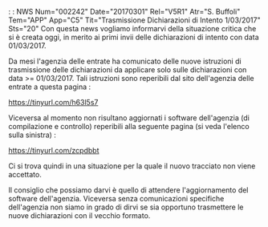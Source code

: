  :  : NWS Num="002242" Date="20170301" Rel="V5R1" Atr="S. Buffoli" Tem="APP" App="C5" Tit="Trasmissione Dichiarazioni di Intento 1/03/2017" Sts="20"
Con questa news vogliamo informarvi della situazione critica che si è creata oggi, in merito ai primi invii delle dichiarazioni di intento con data 01/03/2017.

Da mesi l'agenzia delle entrate ha comunicato delle nuove istruzioni di trasmissione delle dichiarazioni da applicare solo sulle dichiarazioni con data >= 01/03/2017.
Tali istruzioni sono reperibili dal sito dell'agenzia delle entrate a questa pagina : 

https://tinyurl.com/h63l5s7

Viceversa al momento non risultano aggiornati i software dell'agenzia (di compilazione e controllo)
reperibili alla seguente pagina (si veda l'elenco sulla sinistra) : 

https://tinyurl.com/zcpdbbt

Ci si trova quindi in una situazione per la quale il nuovo tracciato non viene accettato.

Il consiglio che possiamo darvi è quello di attendere l'aggiornamento del software dell'agenzia.
Viceversa senza comunicazioni specifiche dell'agenzia non siamo in grado di dirvi se sia opportuno
trasmettere le nuove dichiarazioni con il vecchio formato.


